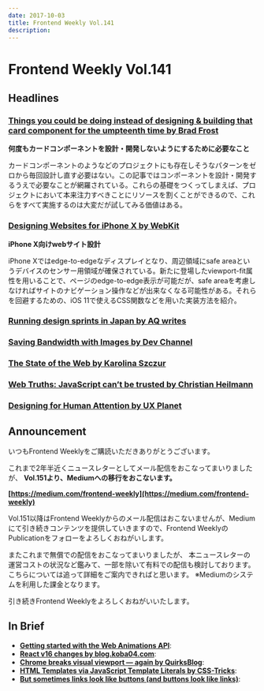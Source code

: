 ```yaml
---
date: 2017-10-03
title: Frontend Weekly Vol.141
description: 
---
```


# Frontend Weekly Vol.141

## Headlines

### [Things you could be doing instead of designing & building that card component for the umpteenth time by Brad Frost](http://bradfrost.com/blog/post/things-you-could-be-doing-instead-of-designing-building-that-card-component-for-the-umpteenth-time/)

**何度もカードコンポーネントを設計・開発しないようにするために必要なこと**

カードコンポーネントのようなどのプロジェクトにも存在しそうなパターンをゼロから毎回設計し直す必要はない。この記事ではコンポーネントを設計・開発するうえで必要なことが網羅されている。これらの基礎をつくってしまえば、プロジェクトにおいて本来注力すべきことにリソースを割くことができるので、これらをすべて実施するのは大変だが試してみる価値はある。


### [Designing Websites for iPhone X by WebKit](https://webkit.org/blog/7929/designing-websites-for-iphone-x/)

**iPhone X向けwebサイト設計**

iPhone Xではedge-to-edgeなディスプレイとなり、周辺領域にsafe areaというデバイスのセンサー用領域が確保されている。新たに登場したviewport-fit属性を用いることで、ページのedge-to-edge表示が可能だが、safe areaを考慮しなければサイトのナビゲーション操作などが出来なくなる可能性がある。それらを回避するための、iOS 11で使えるCSS関数などを用いた実装方法を紹介。


### [Running design sprints in Japan by AQ writes](https://medium.com/aq-writes/running-design-sprints-in-japan-d17fc63d7613)


### [Saving Bandwidth with Images by Dev Channel](https://medium.com/dev-channel/saving-bandwidth-with-images-8c28f52b5ef7)


### [The State of the Web by Karolina Szczur](https://medium.com/@fox/talk-the-state-of-the-web-3e12f8e413b3)


### [Web Truths: JavaScript can’t be trusted by Christian Heilmann](https://christianheilmann.com/2017/09/26/web-truths-javascript-cant-be-trusted/)


### [Designing for Human Attention by UX Planet](https://uxplanet.org/designing-for-human-attention-ac0abe3d657d?ref=uxdesignweekly)

## Announcement

いつもFrontend Weeklyをご購読いただきありがとうございます。

これまで2年半近くニュースレターとしてメール配信をおこなってまいりましたが、
**Vol.151より、Mediumへの移行をおこないます。**

**[https://medium.com/frontend-weekly](https://medium.com/frontend-weekly)**

Vol.151以降はFrontend Weeklyからのメール配信はおこないませんが、Mediumにて引き続きコンテンツを提供していきますので、Frontend WeeklyのPublicationをフォローをよろしくおねがいします。

またこれまで無償での配信をおこなってまいりましたが、
本ニュースレターの運営コストの状況など鑑みて、一部を除いて有料での配信も検討しております。
こちらについては追って詳細をご案内できればと思います。
※Mediumのシステムを利用した課金となります。

引き続きFrontend Weeklyをよろしくおねがいいたします。

## In Brief

- [**Getting started with the Web Animations API**](https://lisilinhart.info/posts/waapi-introduction):
- [**React v16 changes by blog.koba04.com**](http://blog.koba04.com/post/2017/09/27/react-v16-changes/):
- [**Chrome breaks visual viewport — again by QuirksBlog**](https://www.quirksmode.org/blog/archives/2017/09/chrome_breaks_v.html):
- [**HTML Templates via JavaScript Template Literals by CSS-Tricks**](https://css-tricks.com/html-templates-via-javascript-template-literals/):
- [**But sometimes links look like buttons (and buttons look like links)**](https://medium.com/simple-human/but-sometimes-links-look-like-buttons-and-buttons-look-like-links-9b371c57b3d2):
